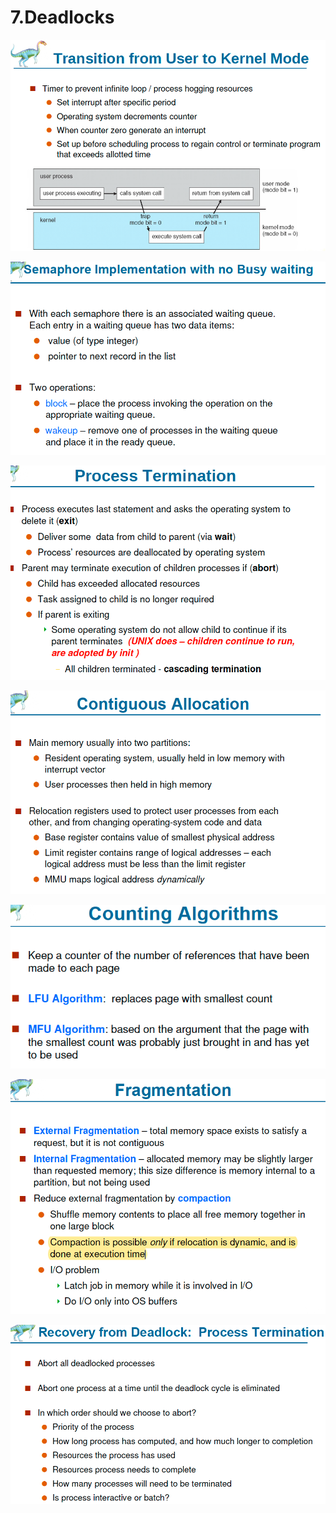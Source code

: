 # 7.Deadlocks

![](../.gitbook/assets/image%20%28141%29.png)

![](../.gitbook/assets/image%20%28140%29.png)

![](../.gitbook/assets/image%20%28151%29.png)

![](../.gitbook/assets/image%20%2841%29.png)

![](../.gitbook/assets/image%20%28133%29.png)

![](../.gitbook/assets/image%20%28167%29.png)

![](../.gitbook/assets/image%20%281%29.png)

